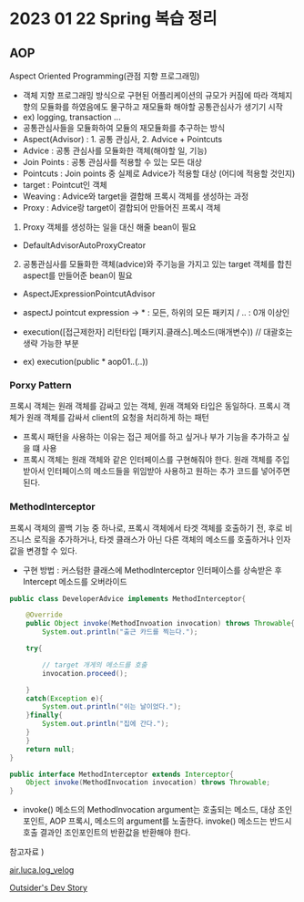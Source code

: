 # 2023 01 22 Spring 복습 정리 

## AOP
Aspect Oriented Programming(관점 지향 프로그래밍)
- 객체 지향 프로그래밍 방식으로 구현된 어플리케이션의 규모가 커짐에 따라 객체지향의 모듈화를 하였음에도 물구하고 재모듈화 해야할 공통관심사가 생기기 시작
- ex) logging, transaction ...
- 공통관심사들을 모듈화하여 모듈의 재모듈화를 추구하는 방식 
- Aspect(Advisor) : 1. 공통 관심사, 2. Advice + Pointcuts 
- Advice : 공통 관심사를 모듈화한 객체(해야할 일, 기능)
- Join Points : 공통 관심사를 적용할 수 있는 모든 대상 
- Pointcuts : Join points 중 실제로 Advice가 적용할 대상 (어디에 적용할 것인지)
- target : Pointcut인 객체 
- Weaving : Advice와 target을 결합해 프록시 객체를 생성하는 과정 
- Proxy : Advice랑 target이 결합되어 만들어진 프록시 객체 

1. Proxy 객체를 생성하는 일을 대신 해줄 bean이 필요 
- DefaultAdvisorAutoProxyCreator 

2. 공통관심사를 모듈화한 객체(advice)와 주기능을 가지고 있는 target 객체를 합친 aspect를 만들어준 bean이 필요 
- AspectJExpressionPointcutAdvisor 

- aspectJ pointcut expression
-> * : 모든, 하위의 모든 패키지  / .. : 0개 이상인

- execution([접근제한자] 리턴타입 [패키지.클래스].메소드(매개변수)) // 대괄호는 생략 가능한 부분 
- ex) execution(public * aop01.*.*(..))


### Porxy Pattern
프록시 객체는 원래 객체를 감싸고 있는 객체, 원래 객체와 타입은 동일하다. 프록시 객체가 원래 객체를 감싸서 client의 요청을 처리하게 하는 패턴 
- 프록시 패턴을 사용하는 이유는 접근 제어를 하고 싶거나 부가 기능을 추가하고 싶을 떄 사용  
- 프록시 객체는 원래 객체와 같은 인터페이스를 구현해줘야 한다. 원래 객체를 주입받아서 인터페이스의 메소드들을 위임받아 사용하고 원하는 추가 코드를 넣어주면 된다. 

### MethodInterceptor
프록시 객체의 콜백 기능 중 하나로, 프록시 객체에서 타겟 객체를 호출하기 전, 후로 비즈니스 로직을 추가하거나, 타겟 클래스가 아닌 다른 객체의 메소드를 호출하거나 인자 값을 변경할 수 있다. 
- 구현 방법 : 커스텀한 클래스에 MethodInterceptor 인터페이스를 상속받은 후 Intercept 메소드를 오버라이드
``` Java
public class DeveloperAdvice implements MethodInterceptor{

    @Override
    public Object invoke(MethodInvoation invocation) throws Throwable{
        System.out.println("출근 카드를 찍는다.");

    try{

        // target 개게의 메소드를 호출 
        invocation.proceed();

    }
    catch(Exception e){
        System.out.println("쉬는 날이었다.");
    }finally{
        System.out.println("집에 간다.");
    }
    }
    return null;
}

```

``` Java
public interface MethodInterceptor extends Interceptor{
    Object invoke(MethodInvocation invocation) throws Throwable;
}
```
-  invoke() 메소드의 MethodInvocation argument는 호출되는 메소드, 대상 조인포인트, AOP 프록시, 메소드의 argument를 노출한다. invoke() 메소드는 반드시 호출 결과인 조인포인트의 반환값을 반환해야 한다. 


참고자료 )

[air.luca.log_velog](https://velog.io/@max9106/Spring-%ED%94%84%EB%A1%9D%EC%8B%9C-AOP-xwk5zy57ee)

[Outsider's Dev Story](https://blog.outsider.ne.kr/850)

